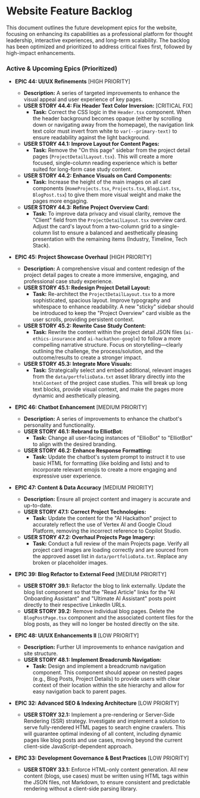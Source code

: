 # Website Feature Backlog

This document outlines the future development epics for the website, focusing on enhancing its capabilities as a professional platform for thought leadership, interactive experiences, and long-term scalability. The backlog has been optimized and prioritized to address critical fixes first, followed by high-impact enhancements.

### Active & Upcoming Epics (Prioritized)

- **EPIC 44: UI/UX Refinements** [HIGH PRIORITY]
    - **Description:** A series of targeted improvements to enhance the visual appeal and user experience of key pages.
    - **USER STORY 44.4: Fix Header Text Color Inversion:** [CRITICAL FIX]
        - **Task:** Correct the CSS logic in the `Header.tsx` component. When the header background becomes opaque (either by scrolling down or navigating away from the homepage), the navigation link text color must invert from white to `var(--primary-text)` to ensure readability against the light background.
    - **USER STORY 44.1: Improve Layout for Content Pages:**
        - **Task:** Remove the "On this page" sidebar from the project detail pages (`ProjectDetailLayout.tsx`). This will create a more focused, single-column reading experience which is better suited for long-form case study content.
    - **USER STORY 44.2: Enhance Visuals on Card Components:**
        - **Task:** Increase the height of the main images on all card components (`HomeProjects.tsx`, `Projects.tsx`, `BlogList.tsx`, `BlogPost.tsx`) to give them more visual weight and make the pages more engaging.
    - **USER STORY 44.3: Refine Project Overview Card:**
        - **Task:** To improve data privacy and visual clarity, remove the "Client" field from the `ProjectDetailLayout.tsx` overview card. Adjust the card's layout from a two-column grid to a single-column list to ensure a balanced and aesthetically pleasing presentation with the remaining items (Industry, Timeline, Tech Stack).

- **EPIC 45: Project Showcase Overhaul** [HIGH PRIORITY]
    - **Description:** A comprehensive visual and content redesign of the project detail pages to create a more immersive, engaging, and professional case study experience.
    - **USER STORY 45.1: Redesign Project Detail Layout:**
        - **Task:** Re-architect the `ProjectDetailLayout.tsx` to a more sophisticated, spacious layout. Improve typography and whitespace to enhance readability. A new "sticky" sidebar should be introduced to keep the "Project Overview" card visible as the user scrolls, providing persistent context.
    - **USER STORY 45.2: Rewrite Case Study Content:**
        - **Task:** Rewrite the content within the project detail JSON files (`ai-ethics-insurance` and `ai-hackathon-google`) to follow a more compelling narrative structure. Focus on storytelling—clearly outlining the challenge, the process/solution, and the outcome/results to create a stronger impact.
    - **USER STORY 45.3: Integrate More Visuals:**
        - **Task:** Strategically select and embed additional, relevant images from the `data/portfolioData.txt` asset library directly into the `htmlContent` of the project case studies. This will break up long text blocks, provide visual context, and make the pages more dynamic and aesthetically pleasing.

- **EPIC 46: Chatbot Enhancement** [MEDIUM PRIORITY]
    - **Description:** A series of improvements to enhance the chatbot's personality and functionality.
    - **USER STORY 46.1: Rebrand to ElliotBot:**
        - **Task:** Change all user-facing instances of "EllioBot" to "ElliotBot" to align with the desired branding.
    - **USER STORY 46.2: Enhance Response Formatting:**
        - **Task:** Update the chatbot's system prompt to instruct it to use basic HTML for formatting (like bolding and lists) and to incorporate relevant emojis to create a more engaging and expressive user experience.

- **EPIC 47: Content & Data Accuracy** [MEDIUM PRIORITY]
    - **Description:** Ensure all project content and imagery is accurate and up-to-date.
    - **USER STORY 47.1: Correct Project Technologies:**
        - **Task:** Update the content for the "AI Hackathon" project to accurately reflect the use of Vertex AI and Google Cloud Platform, removing the incorrect reference to Copilot Studio.
    - **USER STORY 47.2: Overhaul Projects Page Imagery:**
        - **Task:** Conduct a full review of the main Projects page. Verify all project card images are loading correctly and are sourced from the approved asset list in `data/portfolioData.txt`. Replace any broken or placeholder images.

- **EPIC 39: Blog Refactor to External Feed** [MEDIUM PRIORITY]
    - **USER STORY 39.1:** Refactor the blog to link externally. Update the blog list component so that the "Read Article" links for the "AI Onboarding Assistant" and "Ultimate AI Assistant" posts point directly to their respective LinkedIn URLs.
    - **USER STORY 39.2:** Remove individual blog pages. Delete the `BlogPostPage.tsx` component and the associated content files for the blog posts, as they will no longer be hosted directly on the site.

- **EPIC 48: UI/UX Enhancements II** [LOW PRIORITY]
    - **Description:** Further UI improvements to enhance navigation and site structure.
    - **USER STORY 48.1: Implement Breadcrumb Navigation:**
        - **Task:** Design and implement a breadcrumb navigation component. This component should appear on nested pages (e.g., Blog Posts, Project Details) to provide users with clear context of their location within the site hierarchy and allow for easy navigation back to parent pages.

- **EPIC 32: Advanced SEO & Indexing Architecture** [LOW PRIORITY]
    - **USER STORY 32.1:** Implement a pre-rendering or Server-Side Rendering (SSR) strategy. Investigate and implement a solution to serve fully-rendered HTML pages to search engine crawlers. This will guarantee optimal indexing of all content, including dynamic pages like blog posts and use cases, moving beyond the current client-side JavaScript-dependent approach.

- **EPIC 33: Development Governance & Best Practices** [LOW PRIORITY]
    - **USER STORY 33.1:** Enforce HTML-only content generation. All new content (blogs, use cases) must be written using HTML tags within the JSON files, not Markdown, to ensure consistent and predictable rendering without a client-side parsing library.
